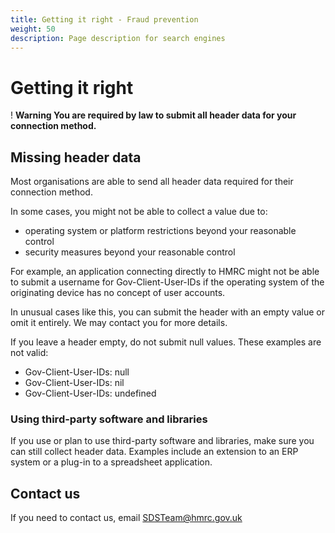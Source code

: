 ```yaml
---
title: Getting it right - Fraud prevention
weight: 50
description: Page description for search engines
---
```


# Getting it right

<div class="govuk-warning-text">
  <span class="govuk-warning-text__icon" aria-hidden="true">!</span>
  <strong class="govuk-warning-text__text">
    <span class="govuk-warning-text__assistive">Warning</span>
    You are required by law to submit all header data for your connection method.
  </strong>
</div>

## Missing header data

Most organisations are able to send all header data required for their connection method.

In some cases, you might not be able to collect a value due to:

* operating system or platform restrictions beyond your reasonable control
* security measures beyond your reasonable control

For example, an application connecting directly to HMRC might not be able to submit a username for Gov-Client-User-IDs if the operating system of the originating device has no concept of user accounts.

<p class="panel panel-border-wide">In unusual cases like this, you can submit the header with an empty value or omit it entirely. We may contact you for more details.</p>

If you leave a header empty, do not submit null values. These examples are not valid:

<ul>
  <li><span class="code--slim">Gov-Client-User-IDs: null</span></li>
  <li><span class="code--slim">Gov-Client-User-IDs: nil</span></li>
  <li><span class="code--slim">Gov-Client-User-IDs: undefined</span></li>
</ul>


### Using third-party software and libraries

If you use or plan to use third-party software and libraries, make sure you can still collect header data. Examples include an extension to an ERP system or a plug-in to a spreadsheet application.


## Contact us

If you need to contact us, email SDSTeam@hmrc.gov.uk
